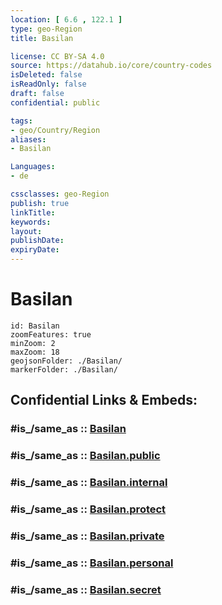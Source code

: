 ```yaml
---
location: [ 6.6 , 122.1 ] 
type: geo-Region
title: Basilan

license: CC BY-SA 4.0
source: https://datahub.io/core/country-codes
isDeleted: false
isReadOnly: false
draft: false
confidential: public

tags:
- geo/Country/Region
aliases:
- Basilan

Languages:
- de

cssclasses: geo-Region
publish: true
linkTitle: 
keywords: 
layout: 
publishDate: 
expiryDate: 
---
```


# Basilan

```leaflet
id: Basilan
zoomFeatures: true 
minZoom: 2 
maxZoom: 18
geojsonFolder: ./Basilan/
markerFolder: ./Basilan/
```


## Confidential Links & Embeds: 

### #is_/same_as :: [Basilan](/_Standards/Earth/Continent/Asia/Asia~South~East/Malay_Archipelago/Philippines/Regions~Philippines/Basilan.md) 

### #is_/same_as :: [Basilan.public](/_public/Earth/Continent/Asia/Asia~South~East/Malay_Archipelago/Philippines/Regions~Philippines/Basilan.public.md) 

### #is_/same_as :: [Basilan.internal](/_internal/Earth/Continent/Asia/Asia~South~East/Malay_Archipelago/Philippines/Regions~Philippines/Basilan.internal.md) 

### #is_/same_as :: [Basilan.protect](/_protect/Earth/Continent/Asia/Asia~South~East/Malay_Archipelago/Philippines/Regions~Philippines/Basilan.protect.md) 

### #is_/same_as :: [Basilan.private](/_private/Earth/Continent/Asia/Asia~South~East/Malay_Archipelago/Philippines/Regions~Philippines/Basilan.private.md) 

### #is_/same_as :: [Basilan.personal](/_personal/Earth/Continent/Asia/Asia~South~East/Malay_Archipelago/Philippines/Regions~Philippines/Basilan.personal.md) 

### #is_/same_as :: [Basilan.secret](/_secret/Earth/Continent/Asia/Asia~South~East/Malay_Archipelago/Philippines/Regions~Philippines/Basilan.secret.md)

